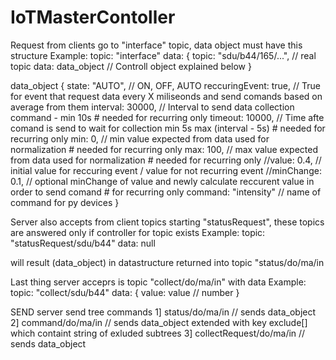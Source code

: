 # IoTMasterContoller

Request from clients go to "interface" topic, data object must have this structure
Example:
topic: "interface"
data: {
  topic: "sdu/b44/165/...", // real topic
  data:  data_object // Controll object explained below
}

data_object
{
  state: "AUTO", // ON, OFF, AUTO
  reccuringEvent: true, // True for event that request data every X miliseonds and send comands based on average from them
  interval: 30000, // Interval to send data collection command - min 10s # needed for recurring only
  timeout: 10000, // Time afte comand is send to wait for collection min 5s max (interval - 5s) # needed for recurring only
  min: 0, // min value expected from data used for normalization # needed for recurring only
  max: 100, // max value expected from data used for normalization # needed for recurring only
  //value: 0.4, // initial value for reccuring event / value for not recurring event
  //minChange: 0.1, // optional minChange of value and newly calculate reccurent value in order to send comand # for recurring only
  command: "intensity" // name of command for py devices
}

Server also accepts from client topics starting "statusRequest", these topics are answered only if controller for topic exists
Example:
topic: "statusRequest/sdu/b44"
data: null

will result (data_object) in datastructure returned into topic "status/do/ma/in

Last thing server acceprs is topic "collect/do/ma/in" with data
Example:
topic: "collect/sdu/b44"
data: {
  value: value // number
}


SEND
server send tree commands
1] status/do/ma/in // sends data_object
2] command/do/ma/in // sends data_object extended with key exclude[] which containt string of exluded subtrees
3] collectRequest/do/ma/in // sends data_object




